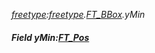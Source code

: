 _[freetype](../../modules/freetype/freetype-module.md):[freetype](../../modules/freetype/freetype-module.md).[FT\_BBox](../../modules/freetype/freetype-ft_bbox.md).yMin_
##### Field yMin:[FT_Pos](../../modules/freetype/freetype-ft_pos.md)
